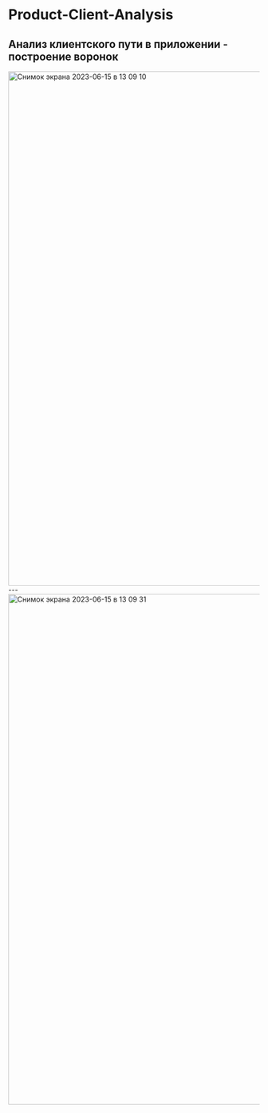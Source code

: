 # Product-Client-Analysis
Анализ клиентского пути в приложении - построение воронок
---
<img width="1031" alt="Снимок экрана 2023-06-15 в 13 09 10" src="https://github.com/imunellka/Product-Client-Analysis/assets/107074158/4e402f74-b216-4cae-b43f-bf6da4f08837">
---
<img width="1024" alt="Снимок экрана 2023-06-15 в 13 09 31" src="https://github.com/imunellka/Product-Client-Analysis/assets/107074158/07d0dc14-f10f-46a4-a7d9-0d292b979b28">
